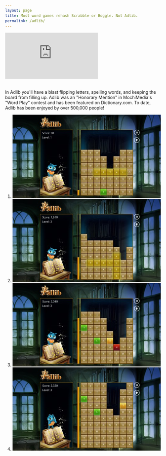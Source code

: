 ```yaml
---
layout: page
title: Most word games rehash Scrabble or Boggle. Not Adlib.
permalink: /adlib/
---
```


<div class="windows-surface">
    <div class="video">
        <iframe src="https://www.youtube.com/embed/FFuGk2pFjmo" frameborder="0" allowfullscreen></iframe>
    </div>
</div>
<br />

In Adlib you'll have a blast flipping letters, spelling words, and keeping the board from filling up. 
Adlib was an "Honorary Mention" in MochiMedia's "Word Play" contest and has been featured on Dictionary.com. 
To date, Adlib has been enjoyed by over 500,000 people!

<ol class="screenshots">
    <li><a href="screenshot1.jpg"><img src="screenshot1.thumb.jpg" /></a></li>
    <li><a href="screenshot2.jpg"><img src="screenshot2.thumb.jpg" /></a></li>
    <li><a href="screenshot3.jpg"><img src="screenshot3.thumb.jpg" /></a></li>
    <li><a href="screenshot4.jpg"><img src="screenshot4.thumb.jpg" /></a></li>
</ol>